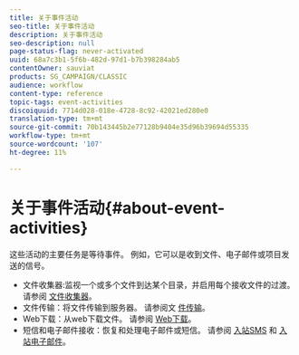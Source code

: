 ```yaml
---
title: 关于事件活动
seo-title: 关于事件活动
description: 关于事件活动
seo-description: null
page-status-flag: never-activated
uuid: 68a7c3b1-5f6b-482d-97d1-b7b398284ab5
contentOwner: sauviat
products: SG_CAMPAIGN/CLASSIC
audience: workflow
content-type: reference
topic-tags: event-activities
discoiquuid: 7714d028-018e-4728-8c92-42021ed280e0
translation-type: tm+mt
source-git-commit: 70b143445b2e77128b9404e35d96b39694d55335
workflow-type: tm+mt
source-wordcount: '107'
ht-degree: 11%

---
```



# 关于事件活动{#about-event-activities}

这些活动的主要任务是等待事件。 例如，它可以是收到文件、电子邮件或项目发送的信号。

* 文件收集器:监视一个或多个文件到达某个目录，并启用每个接收文件的过渡。 请参阅 [文件收集器](../../workflow/using/file-collector.md)。
* 文件传输：将文件传输到服务器。 请参阅文 [件传输](../../workflow/using/file-transfer.md)。
* Web下载：从web下载文件。 请参阅 [Web下载](../../workflow/using/web-download.md)。
* 短信和电子邮件接收：恢复和处理电子邮件或短信。 请参阅 [入站SMS](../../workflow/using/inbound-sms.md) 和 [入站电子邮件](../../workflow/using/inbound-emails.md)。

